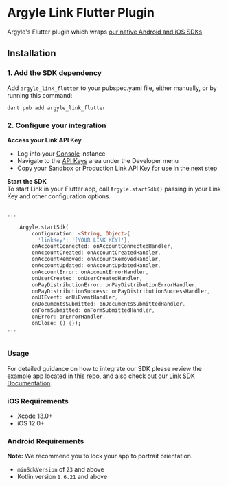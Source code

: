 # Argyle Link Flutter Plugin


Argyle's Flutter plugin which wraps [our native Android and iOS SDKs](https://argyle.com/docs/products/argyle-link)

## Installation


### 1. Add the SDK dependency
Add `argyle_link_flutter` to your pubspec.yaml file, either manually, or by running this command:

    dart pub add argyle_link_flutter

### 2. Configure your integration

**Access your Link API Key**
- Log into your [Console](https://console.argyle.com/api-keys) instance
- Navigate to the [API Keys](https://console.argyle.com/api-keys) area under the Developer menu
- Copy your Sandbox or Production Link API Key for use in the next step

**Start the SDK**  
To start Link in your Flutter app, call `Argyle.startSdk()` passing in your Link Key and other configuration options.

``` dart

...  

    Argyle.startSdk(
        configuration: <String, Object>{
          'linkKey': '[YOUR LINK KEY]'},
        onAccountConnected: onAccountConnectedHandler,
        onAccountCreated: onAccountCreatedHandler,
        onAccountRemoved: onAccountRemovedHandler,
        onAccountUpdated: onAccountUpdatedHandler,
        onAccountError: onAccountErrorHandler,
        onUserCreated: onUserCreatedHandler,
        onPayDistributionError: onPayDistributionErrorHandler,
        onPayDistributionSuccess: onPayDistributionSuccessHandler,
        onUIEvent: onUiEventHandler,
        onDocumentsSubmitted: onDocumentsSubmittedHandler,
        onFormSubmitted: onFormSubmittedHandler,
        onError: onErrorHandler,
        onClose: () {});
...  
  
```  

### Usage

For detailed guidance on how to integrate our SDK please review the example app located in this repo, and also check out our [Link SDK Documentation](https://argyle.com/docs/products/argyle-link).

### iOS Requirements

- Xcode 13.0+
- iOS 12.0+

### Android Requirements
**Note:** We recommend you to lock your app to portrait orientation.


- `minSdkVersion` of `23` and above
- Kotlin version `1.6.21` and above
